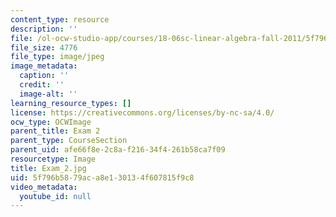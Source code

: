```yaml
---
content_type: resource
description: ''
file: /ol-ocw-studio-app/courses/18-06sc-linear-algebra-fall-2011/5f796b5879aca8e130134f607815f9c8_Exam_2.jpg
file_size: 4776
file_type: image/jpeg
image_metadata:
  caption: ''
  credit: ''
  image-alt: ''
learning_resource_types: []
license: https://creativecommons.org/licenses/by-nc-sa/4.0/
ocw_type: OCWImage
parent_title: Exam 2
parent_type: CourseSection
parent_uid: afe66f8e-2c8a-f216-34f4-261b58ca7f09
resourcetype: Image
title: Exam_2.jpg
uid: 5f796b58-79ac-a8e1-3013-4f607815f9c8
video_metadata:
  youtube_id: null
---
```

